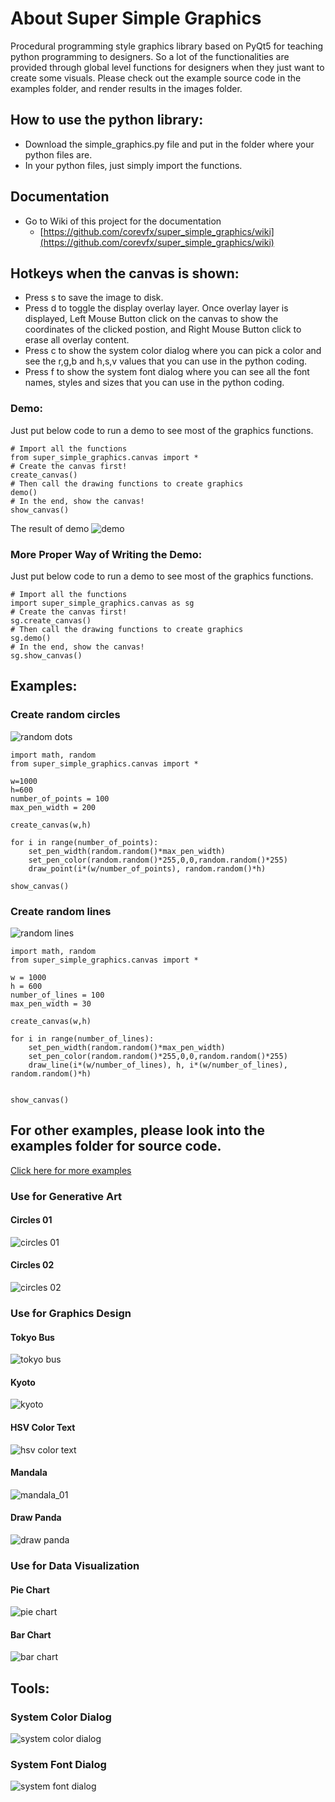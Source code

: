 # About Super Simple Graphics
Procedural programming style graphics library based on PyQt5 for teaching python programming to designers.
So a lot of the functionalities are provided through global level functions for designers when they just want to create some visuals.
Please check out the example source code in the examples folder, and render results in the images folder.

## How to use the python library:
* Download the simple_graphics.py file and put in the folder where your python files are.
* In your python files, just simply import the functions. 

## Documentation
* Go to Wiki of this project for the documentation
  - [https://github.com/corevfx/super_simple_graphics/wiki](https://github.com/corevfx/super_simple_graphics/wiki)

## Hotkeys when the canvas is shown:
* Press s to save the image to disk.
* Press d to toggle the display overlay layer. Once overlay layer is displayed, Left Mouse Button click on the canvas to show the coordinates of the clicked postion, and Right Mouse Button click to erase all overlay content.
* Press c to show the system color dialog where you can pick a color and see the r,g,b and h,s,v values that you can use in the python coding.
* Press f to show the system font dialog where you can see all the font names, styles and sizes that you can use in the python coding.

### Demo:
Just put below code to run a demo to see most of the graphics functions.
```
# Import all the functions
from super_simple_graphics.canvas import *
# Create the canvas first!
create_canvas()
# Then call the drawing functions to create graphics
demo()
# In the end, show the canvas!
show_canvas()
```
The result of demo
![demo](images/demo.jpg)
### More Proper Way of Writing the Demo:
Just put below code to run a demo to see most of the graphics functions.
```
# Import all the functions
import super_simple_graphics.canvas as sg
# Create the canvas first!
sg.create_canvas()
# Then call the drawing functions to create graphics
sg.demo()
# In the end, show the canvas!
sg.show_canvas()
```
## Examples:
### Create random circles
![random dots](images/random_points.jpg)
```
import math, random 
from super_simple_graphics.canvas import *

w=1000
h=600
number_of_points = 100
max_pen_width = 200

create_canvas(w,h)

for i in range(number_of_points):
    set_pen_width(random.random()*max_pen_width)
    set_pen_color(random.random()*255,0,0,random.random()*255)
    draw_point(i*(w/number_of_points), random.random()*h)
    
show_canvas()

```
### Create random lines
![random lines](images/random_lines.jpg)
```
import math, random 
from super_simple_graphics.canvas import *

w = 1000
h = 600
number_of_lines = 100
max_pen_width = 30

create_canvas(w,h)

for i in range(number_of_lines):
    set_pen_width(random.random()*max_pen_width)
    set_pen_color(random.random()*255,0,0,random.random()*255)
    draw_line(i*(w/number_of_lines), h, i*(w/number_of_lines), random.random()*h)
    
    
show_canvas()

```
## For other examples, please look into the examples folder for source code.
[Click here for more examples](https://github.com/corevfx/super_simple_graphics/blob/master/examples/readme.md)

### Use for Generative Art
#### Circles 01
![circles 01](images/generative_art_circles_01.jpg)

#### Circles 02
![circles 02](images/generative_art_circles_02.jpg)

### Use for Graphics Design
#### Tokyo Bus
![tokyo bus](images/tokyo_bus.jpg)

#### Kyoto
![kyoto](images/kyoto.jpg)

#### HSV Color Text
![hsv color text](images/hsv_color_text.jpg)

#### Mandala 
![mandala_01](images/mandala_design_01.jpg)

#### Draw Panda
![draw panda](images/draw_panda.jpg)

### Use for Data Visualization
#### Pie Chart
![pie chart](images/data_viz_pie_chart.jpg)

#### Bar Chart
![bar chart](images/data_viz_bar_chart.jpg)

## Tools:
### System Color Dialog
![system color dialog](images/system_color_dialog.jpg)

### System Font Dialog
![system font dialog](images/system_font_dialog.jpg)
